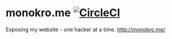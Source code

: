 monokro.me [![CircleCI](https://circleci.com/gh/monokrome/monokro.me.svg?style=svg)](https://circleci.com/gh/monokrome/monokro.me)
==========


Exposing my website - one hacker at a time. http://monokro.me/
